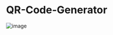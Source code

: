 # QR-Code-Generator
![image](https://user-images.githubusercontent.com/72018100/161728077-8a4ce90d-d9df-4b2d-ba20-6d1056221e6a.png)
